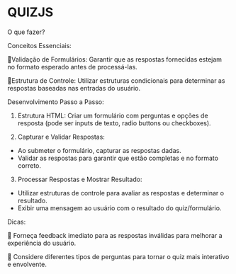 # QUIZJS

O que fazer?

Conceitos Essenciais:

📌Validação de Formulários: Garantir que as respostas fornecidas estejam no formato esperado antes de processá-las.

📌Estrutura de Controle: Utilizar estruturas condicionais para determinar as respostas baseadas nas entradas do usuário.

Desenvolvimento Passo a Passo:

1. Estrutura HTML: Criar um formulário com perguntas e opções de resposta (pode ser inputs de texto, radio buttons ou checkboxes).

2. Capturar e Validar Respostas:
- Ao submeter o formulário, capturar as respostas dadas.
- Validar as respostas para garantir que estão completas e no formato correto.

3. Processar Respostas e Mostrar Resultado:
- Utilizar estruturas de controle para avaliar as respostas e determinar o resultado.
- Exibir uma mensagem ao usuário com o resultado do quiz/formulário.

Dicas:

📌 Forneça feedback imediato para as respostas inválidas para melhorar a experiência do usuário.

📌 Considere diferentes tipos de perguntas para tornar o quiz mais interativo e envolvente.
